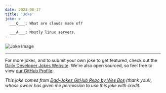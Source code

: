 ```yaml
---
date: 2021-08-17
title: 'Joke'
joke: >
  ___Q___: What are clouds made of?
  
  ___A___: Mostly linux servers.
---
```



![Joke Image](https://private.xtrp.io/projects/DailyDeveloperJokes/public_image_server/images/5e125999cc4b1.png)

---

For more jokes, and to submit your own joke to get featured, check out the [Daily Developer Jokes Website](https://dailydeveloperjokes.github.io/). We're also open sourced, so feel free to view [our GitHub Profile](https://github.com/dailydeveloperjokes).


_This joke comes from [Dad-Jokes GitHub Repo by Wes Bos](https://github.com/wesbos/dad-jokes) (thank you!), whose owner has given me permission to use this joke with credit._

<!--
Joke text:
**Q**: What are clouds made of?

**A**: Mostly linux servers.
 -->


